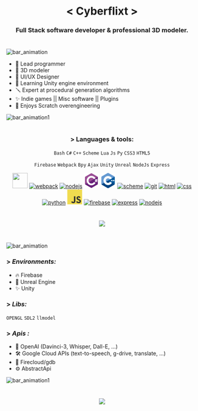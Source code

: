 

<h1 align="center">&lt Cyberflixt &gt</h1>

### <div align="center">Full Stack software developer & professional 3D modeler.</div>

<h1></h1>

![bar_animation](https://github.com/Cyberflixt/Cyberflixt/assets/54700008/2758a5f4-65cf-4c54-89a5-e53a1fdf90b2)

- 📜 Lead programmer
- 📸 3D modeler
- 🎴 UI/UX Designer
- 💼 Learning Unity engine environment
- 🪛 Expert at procedural generation algorithms
- ✨ Indie games || Misc software || Plugins
- 📎 Enjoys Scratch overengineering

![bar_animation1](https://github.com/Cyberflixt/Cyberflixt/assets/54700008/8e1ee47e-f377-4357-ae35-7a9909bf8629)

<h1></h1>

<div align='center'>
  
### **> Languages & tools:**

`Bash`
`C#`
`C++`
`Scheme`
`Lua`
`Js`
`Py`
`CSS3`
`HTML5`

`Firebase`
`Webpack`
`Bpy`
`Ajax`
`Unity`
`Unreal`
`NodeJs`
`Express`

<a title='Bash' href='https://en.wikipedia.org/wiki/Bash_(Unix_shell)'><img src='https://icons-for-free.com/download-icon-bash+dark-1331550886960171470_512.png' width="40" height="40"></a>
<a title='Webpack' href='https://en.wikipedia.org/wiki/Webpack'><img alt='webpack' src='https://raw.githubusercontent.com/webpack/media/master/logo/icon-square-small.png' width="40" height="40"></a>
<a title='Lua' href='https://fr.wikipedia.org/wiki/Lua'><img alt='nodejs' src='https://github.com/Cyberflixt/Cyberflixt/assets/54700008/981ff115-9054-4e6f-9629-d813e308bf1c' width="40" height="40"></a>
<a title='C#' href='https://fr.wikipedia.org/wiki/C_Sharp'><img alt='C#' src='https://raw.githubusercontent.com/devicons/devicon/master/icons/csharp/csharp-original.svg' width="40" height="40"></a>
<a title='C++' href='https://en.wikipedia.org/wiki/C%2B%2B'><img alt='C++' src='https://raw.githubusercontent.com/devicons/devicon/master/icons/cplusplus/cplusplus-original.svg' width="40" height="40"></a>
<a title='Scheme' href='https://en.wikipedia.org/wiki/Scheme_(programming_language)'><img alt='scheme' src='https://github.com/Cyberflixt/Cyberflixt/assets/54700008/8dc7736e-aabd-4c53-8b01-0760316c7e24' width="40" height="40"></a>
<a title='Git' href='https://en.wikipedia.org/wiki/Git'><img alt='git' src='https://www.vectorlogo.zone/logos/git-scm/git-scm-icon.svg' width="40" height="40"></a>
<a title='Html5' href='https://en.wikipedia.org/wiki/HTML'><img alt='html' src='https://github.com/Cyberflixt/Cyberflixt/assets/54700008/98ff9681-111a-4416-93cf-9362ba3f8815' width="40" height="40"></a>
<a title='Css3' href='https://en.wikipedia.org/wiki/CSS'><img alt='css' src='https://github.com/Cyberflixt/Cyberflixt/assets/54700008/c50ffd36-0475-45e2-9b30-c4792f337e1b' width="40" height="40"></a>
<a title='Python' href='https://en.wikipedia.org/wiki/Python_(programming_language)'><img alt='python' src='https://github.com/Cyberflixt/Cyberflixt/assets/54700008/180be3c8-6e3f-4a2c-9bd4-c281947cb2d1' width="40" height="40"></a>
<a title='Javascript' href='https://en.wikipedia.org/wiki/JavaScript'><img alt='js' src='https://raw.githubusercontent.com/devicons/devicon/master/icons/javascript/javascript-original.svg' width="40" height="40"></a>
<a title='Firebase' href='https://en.wikipedia.org/wiki/Firebase'><img alt='firebase' src='https://github.com/Cyberflixt/Cyberflixt/assets/54700008/5a01b3c8-f230-4dcb-b861-ab5a1b9f9158' width="40" height="40"></a>
<a title='ExpressJs' href='https://fr.wikipedia.org/wiki/Express.js'><img alt='express' src='https://github.com/Cyberflixt/Cyberflixt/assets/54700008/f2dd0330-55c3-4c86-91b8-1d3ad2ab421a' width="40" height="40"></a>
<a title='NodeJs' href='https://fr.wikipedia.org/wiki/Node.js'><img alt='nodejs' src='https://github.com/Cyberflixt/Cyberflixt/assets/54700008/4e466421-a38e-45af-94f0-4633f5127190' width="40" height="40"></a>

</div>

<h1></h1>

<div align="center">
<img src="https://github-readme-streak-stats.herokuapp.com?user=Cyberflixt&theme=ambient-gradient&hide_border=true"/>
</div>

<h1></h1>

![bar_animation](https://github.com/Cyberflixt/Cyberflixt/assets/54700008/2758a5f4-65cf-4c54-89a5-e53a1fdf90b2)

### > *Environments:*

- 🔥 Firebase
- 🫧 Unreal Engine
- ✨ Unity

### > *Libs:*

`OPENGL`
`SDL2`
`llmodel`

### > *Apis :*

- 🗿 OpenAI (Davinci-3, Whisper, Dall-E, ...)
- 🛠️ Google Cloud APIs (text-to-speech, g-drive, translate, ...)
- 💾 Firecloud/gdb
- ⚙️ AbstractApi

![bar_animation1](https://github.com/Cyberflixt/Cyberflixt/assets/54700008/8e1ee47e-f377-4357-ae35-7a9909bf8629)

<h1></h1>

<!--
[![trophy](https://github-profile-trophy.vercel.app/?username=cyberflixt)](https://github.com/ryo-ma/github-profile-trophy)

<p>&nbsp;<img align="center" src="https://github-readme-stats.vercel.app/api?username=Cyberflixt&show_icons=true&locale=en"/></p>

![statsLang](https://github-readme-stats.vercel.app/api/top-langs/?username=Cyberflixt&layout=donut)
<p><img align="left" src="https://github-readme-stats.vercel.app/api/top-langs/?username=Cyberflixt&layout=donut"/></p>
-->

<div align="center">
<img src="https://github-readme-stats.vercel.app/api/top-langs/?username=Cyberflixt&layout=donut"/>
</div>

<h1></h1>
